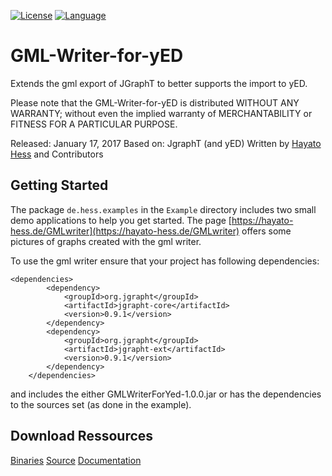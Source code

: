 [![License](https://img.shields.io/badge/license-LGPL%202.1-blue.svg)](http://www.gnu.org/licenses/lgpl-2.1.html) [![Language](http://img.shields.io/badge/language-java-brightgreen.svg)](https://www.java.com/)
# GML-Writer-for-yED
Extends the gml export of JGraphT to better supports the import to yED.

Please note that the GML-Writer-for-yED is distributed WITHOUT ANY WARRANTY; without even the implied warranty of MERCHANTABILITY or FITNESS FOR A PARTICULAR PURPOSE.

Released: January 17, 2017
Based on: JgraphT (and yED)
Written by [Hayato Hess](mailto:hayato.hess@gmail.com) and Contributors

## Getting Started ##
The package `de.hess.examples` in the `Example` directory includes two small demo applications to help you get started. The page [https://hayato-hess.de/GMLwriter](https://hayato-hess.de/GMLwriter) offers some pictures of graphs created with the gml writer.

To use the gml writer ensure that your project has following dependencies:
```
<dependencies>
        <dependency>
            <groupId>org.jgrapht</groupId>
            <artifactId>jgrapht-core</artifactId>
            <version>0.9.1</version>
        </dependency>
        <dependency>
            <groupId>org.jgrapht</groupId>
            <artifactId>jgrapht-ext</artifactId>
            <version>0.9.1</version>
        </dependency>
    </dependencies>
```
and includes the either GMLWriterForYed-1.0.0.jar or has the dependencies to the sources set (as done in the example).

## Download Ressources ##
[Binaries](https://hayato-hess.de/files/GmlWriter/GMLWriterForYed-1.0.0.jar)
[Source](https://hayato-hess.de/files/GmlWriter/GMLWriterForYed-1.0.0-sources.jar)
[Documentation](https://hayato-hess.de/files/GmlWriter/GMLWriterForYed-1.0.0-javadoc.jar)
